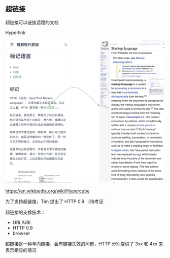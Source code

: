## 超链接

超链接可以链接远程的文档

Hyperlink

<p style="text-align: center">
<img src="./asset/images/hyperlink.png" alt="Hyperlink" />
</p>

https://en.wikipedia.org/wiki/Hypercube

为了支持超链接，Tim 提出了 HTTP 0.9 （待考证

超链接的支撑技术：
- URL/URI
- HTTP 0.9
- browser

超链接是一种单向链接，会有链接失效的问题，HTTP 分别提供了 3xx 和 4xx 来表示相应的情况